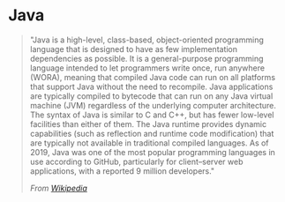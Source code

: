 # Java

> "Java is a high-level, class-based, object-oriented programming language that is designed to have as few implementation dependencies as possible.
> It is a general-purpose programming language intended to let programmers write once, run anywhere (WORA), meaning that compiled Java code can run on all platforms that support Java without the need to recompile.
> Java applications are typically compiled to bytecode that can run on any Java virtual machine (JVM) regardless of the underlying computer architecture.
> The syntax of Java is similar to C and C++, but has fewer low-level facilities than either of them.
> The Java runtime provides dynamic capabilities (such as reflection and runtime code modification) that are typically not available in traditional compiled languages.
> As of 2019, Java was one of the most popular programming languages in use according to GitHub, particularly for client–server web applications, with a reported 9 million developers."
> 
> *From [Wikipedia](https://en.wikipedia.org/wiki/Java_%28programming_language%29)*
